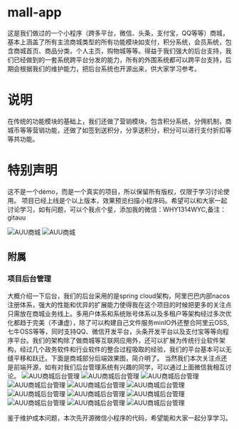 # mall-app  
这是我们做过的一个小程序（跨多平台，微信、头条，支付宝，QQ等等）商城，基本上涵盖了所有主流商城类型的所有功能模块如支付，积分系统，会员系统，包含商城首页、商品分类，个人主页，购物城等等。得益于我们强大的后台支持，我们已经做到的一套系统跨平台分发的能力，所有的外围系统都可以跨平台支持，后期会根据我们的维护能力，把后台系统也开源出来，供大家学习参考。
# 说明
在传统的功能模块的基础上，我们还做了营销模块，包含积分系统，分佣机制，商城币等等营销功能，还做了如签到送积分，分享送积分，积分可以进行支付折扣等等共功能。
# 特别声明
   这不是一个demo，而是一个真实的项目，所以保留所有版权，仅限于学习讨论使用。
   项目已经上线是个以上版本，效果预览扫描小程序码。希望可以和大家一起讨论学习，如有问题，可以个我点个星，添加我的微信：WHY1314WYC,备注：gitauu

![AUU商城](https://auu.oss-cn-hangzhou.aliyuncs.com/gh_auu_mini.jpg "AUU商城")
![AUU商城](https://github.com/wligang/mall-app/blob/master/static/imgs/gh_auu_mini.jpg "AUU商城")








## 附属
### 项目后台管理
大概介绍一下后台，我们的后台采用的是spring cloud架构，阿里巴巴内部nacos注册体系，强大的性能和优异的扩展能力使得我在这个项目的时候把更多的关注点只需放在商城业务线上。多用户体系和系统账号体系以及多租户等架构经过多次优化都趋于完美（不谦虚），除了可以构建自己文件服务minIO外还整合阿里云OSS,七牛OSS等等，同时支持QQ、微信开发平台，头条开发平台以及支付宝等等向程序平台。我们的架构除了做商城等互联网应用外，还可以扩展为传统行业软件架构，经过几个政务软件和行业软件的整合过程吸取的经验，我们的平台基本可以无缝平移和跃迁。下面是商城部分后端效果图，简介明了。
当然我们本次关注点还是前端开源，如有对我们后台管理系统有兴趣的同学，可以通过上面微信我相互讨论。
![AUU商城后台管理](https://github.com/wligang/mall-app/blob/master/static/gitimgs/1.png "AUU商城后台管理")
![AUU商城后台管理](https://github.com/wligang/mall-app/blob/master/static/gitimgs/2.png "AUU商城后台管理")
![AUU商城后台管理](https://github.com/wligang/mall-app/blob/master/static/gitimgs/3.png "AUU商城后台管理")
![AUU商城后台管理](https://github.com/wligang/mall-app/blob/master/static/gitimgs/4.png "AUU商城后台管理")
![AUU商城后台管理](https://github.com/wligang/mall-app/blob/master/static/gitimgs/5.png "AUU商城后台管理")
![AUU商城后台管理](https://github.com/wligang/mall-app/blob/master/static/gitimgs/6.png "AUU商城后台管理")
![AUU商城后台管理](https://github.com/wligang/mall-app/blob/master/static/gitimgs/7.png "AUU商城后台管理")
![AUU商城后台管理](https://github.com/wligang/mall-app/blob/master/static/gitimgs/8.png "AUU商城后台管理")
![AUU商城后台管理](https://github.com/wligang/mall-app/blob/master/static/gitimgs/9.png "AUU商城后台管理")
![AUU商城后台管理](https://github.com/wligang/mall-app/blob/master/static/gitimgs/10.png "AUU商城后台管理")
![AUU商城后台管理](https://github.com/wligang/mall-app/blob/master/static/gitimgs/11.png "AUU商城后台管理")
![AUU商城后台管理](https://github.com/wligang/mall-app/blob/master/static/gitimgs/12.png "AUU商城后台管理")

 鉴于维护成本问题，本次先开源微信小程序的代码，希望能和大家一起分享学习。

